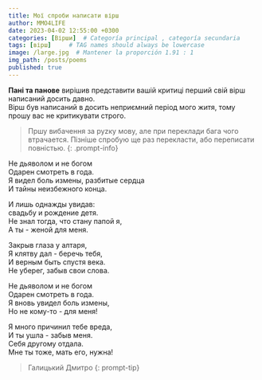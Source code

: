 ```yaml
---
title: Мої спроби написати вірш
author: MMO4LIFE
date: 2023-04-02 12:55:00 +0300
categories: [Вірши]  # Categoría principal , categoría secundaria
tags: [вірш]     # TAG names should always be lowercase
image: /large.jpg  # Mantener la proporción 1.91 : 1
img_path: /posts/poems
published: true
---
```


**Пані та панове** вирішив представити вашій критиці перший свій вірш написаний досить давно.  
Вірш був написаний в досить неприємний період мого житя, тому прошу вас не критикувати строго.
> Пршу вибачення за руzку мову, але при переклади бага чого втрачается. Пізніше спробую ще раз перекласти, або переписати повністью.
{: .prompt-info}

Не дьяволом и не богом  
Одарен смотреть в года.  
Я видел боль измены, разбитые сердца  
И тайны неизбежного конца.  

И лишь однажды увидав:  
свадьбу и рождение детя.  
Не знал тогда, что стану папой я,  
А ты - женой для меня.  

Закрыв глаза у алтаря,  
Я клятву дал - беречь тебя,  
И верным быть спустя века.  
Не уберег, забыв свои слова.  

Не дьяволом и не богом  
Одарен смотреть в года.  
Я вновь увидел боль измены,  
Но не кому-то - для меня!  

Я много причинил тебе вреда,  
И ты ушла - забыв меня.  
Себя другому отдала.  
Мне ты тоже, мать его, нужна!  

> Галицький Дмитро
{: prompt-tip}
